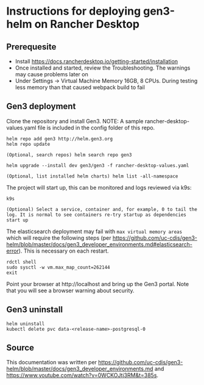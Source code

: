 # Instructions for deploying gen3-helm on Rancher Desktop

## Prerequesite

* Install https://docs.rancherdesktop.io/getting-started/installation
* Once installed and started, review the Troubleshooting. The warnings may cause problems later on
* Under Settings -> Virtual Machine Memory 16GB, 8 CPUs. During testing less memory than that caused webpack build to fail

## Gen3 deployment
Clone the repository and install Gen3. NOTE: A sample rancher-desktop-values.yaml file is included in the config folder of this repo.
```
helm repo add gen3 http://helm.gen3.org
helm repo update

(Optional, search repos) helm search repo gen3

helm upgrade --install dev gen3/gen3 -f rancher-desktop-values.yaml

(Optional, list installed helm charts) helm list -all-namespace
```

The project will start up, this can be monitored and logs reviewed via k9s:
```
k9s

(Optional) Select a service, container and, for example, 0 to tail the log. It is normal to see containers re-try startup as dependencies start up
```

The elasticsearch deployment may fail with `max virtual memory areas` which will require the following steps (per
https://github.com/uc-cdis/gen3-helm/blob/master/docs/gen3_developer_environments.md#elasticsearch-error). This is necessary
on each restart.
```
rdctl shell
sudo sysctl -w vm.max_map_count=262144
exit
```

Point your browser at http://localhost and bring up the Gen3 portal. Note that you will see a browser warning about security.

## Gen3 uninstall

```
helm uninstall
kubectl delete pvc data-<release-name>-postgresql-0
```

## Source

This documentation was written per https://github.com/uc-cdis/gen3-helm/blob/master/docs/gen3_developer_environments.md and https://www.youtube.com/watch?v=0WCKOJtj3RM&t=385s.
